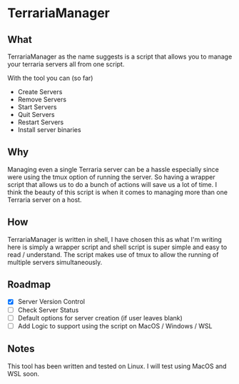 # TerrariaManager

## What

TerrariaManager as the name suggests is a script that allows you to manage your terraria servers all from one script.

With the tool you can (so far)

- Create Servers
- Remove Servers
- Start Servers
- Quit Servers
- Restart Servers
- Install server binaries

## Why

Managing even a single Terraria server can be a hassle especially since were using the tmux option of running the server.
So having a wrapper script that allows us to do a bunch of actions will save us a lot of time.
I think the beauty of this script is when it comes to managing more than one Terraria server on a host.

## How

TerrariaManager is written in shell, I have chosen this as what I'm writing here is simply a wrapper script and shell script is super simple and easy to read / understand.
The script makes use of tmux to allow the running of multiple servers simultaneously.

## Roadmap

- [x] Server Version Control
- [ ] Check Server Status
- [ ] Default options for server creation (if user leaves blank)
- [ ] Add Logic to support using the script on MacOS / Windows / WSL

## Notes

This tool has been written and tested on Linux.
I will test using MacOS and WSL soon.
